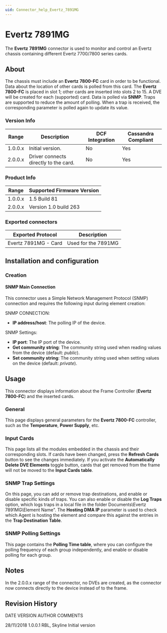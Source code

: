 ```yaml
---
uid: Connector_help_Evertz_7891MG
---
```


# Evertz 7891MG

The **Evertz** **7891MG** connector is used to monitor and control an Evertz chassis containing different Evertz 7700/7800 series cards.

## About

The chassis must include an **Evertz** **7800-FC** card in order to be functional. Data about the location of other cards is polled from this card. The **Evertz 7800-FC** is placed in slot 1; other cards are inserted into slots 2 to 15. A DVE will be created for each (supported) card. Data is polled via **SNMP**. Traps are supported to reduce the amount of polling. When a trap is received, the corresponding parameter is polled again to update its value.

### Version Info

| **Range** | **Description**                       | **DCF Integration** | **Cassandra Compliant** |
|------------------|---------------------------------------|---------------------|-------------------------|
| 1.0.0.x          | Initial version.                      | No                  | Yes                     |
| 2.0.0.x          | Driver connects directly to the card. | No                  | Yes                     |

### Product Info

| Range | Supported Firmware Version |
|------------------|-----------------------------|
| 1.0.0.x          | 1.5 Build 81                |
| 2.0.0.x          | Version 1.0 build 263       |

### Exported connectors

| **Exported Protocol** | **Description**     |
|-----------------------|---------------------|
| Evertz 7891MG - Card  | Used for the 7891MG |

## Installation and configuration

### Creation

#### SNMP Main Connection

This connector uses a Simple Network Management Protocol (SNMP) connection and requires the following input during element creation:

SNMP CONNECTION:

- **IP address/host**: The polling IP of the device.

SNMP Settings:

- **IP port**: The IP port of the device.
- **Get community string**: The community string used when reading values from the device (default: *public*).
- **Set community string**: The community string used when setting values on the device (default: *private*).

## Usage

This connector displays information about the Frame Controller (**Evertz 7800-FC**) and the inserted cards.

### General

This page displays general parameters for the **Evertz 7800-FC** controller, such as the **Temperature**, **Power Supply**, etc.

### Input Cards

This page lists all the modules embedded in the chassis and their corresponding slots. If cards have been changed, press the **Refresh Cards** button to see the changes immediately. If you activate the **Automatically Delete DVE Elements** toggle button, cards that get removed from the frame will not be moved to the **Input Cards table**.

### SNMP Trap Settings

On this page, you can add or remove trap destinations, and enable or disable specific kinds of traps. You can also enable or disable the **Log Traps** option, which logs traps in a local file in the folder Documents\Evertz 7891MG\\Element Name". The **Hosting DMA IP** parameter is used to check which Agent is hosting the element and compare this against the entries in the **Trap Destination Table**.

### SNMP Polling Settings

This page contains the **Polling Time table**, where you can configure the polling frequency of each group independently, and enable or disable polling for each group.

## Notes

In the 2.0.0.x range of the connector, no DVEs are created, as the connector now connects directly to the device instead of to the frame.

## Revision History

DATE VERSION AUTHOR COMMENTS

28/11/2018 1.0.0.1 RBL, Skyline Initial version
